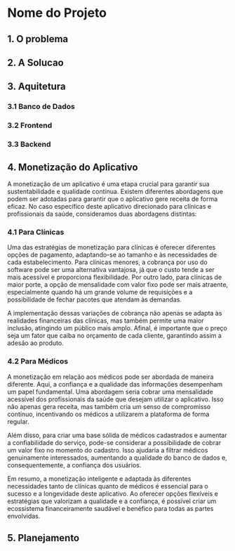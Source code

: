 # Nome do Projeto


## 1. O problema


## 2. A Solucao

## 3. Aquitetura 

### 3.1 Banco de Dados

### 3.2 Frontend

### 3.3 Backend

## 4. Monetização do Aplicativo

<p> A monetização de um aplicativo é uma etapa crucial para garantir sua sustentabilidade e qualidade contínua. Existem diferentes abordagens que podem ser adotadas para garantir que o aplicativo gere receita de forma eficaz. No caso específico deste aplicativo direcionado para clínicas e profissionais da saúde, consideramos duas abordagens distintas:</p>

### 4.1 Para Clínicas

<p> Uma das estratégias de monetização para clínicas é oferecer diferentes opções de pagamento, adaptando-se ao tamanho e às necessidades de cada estabelecimento. Para clínicas menores, a cobrança por uso do software pode ser uma alternativa vantajosa, já que o custo tende a ser mais acessível e proporciona flexibilidade. Por outro lado, para clínicas de maior porte, a opção de mensalidade com valor fixo pode ser mais atraente, especialmente quando há um grande volume de requisições e a possibilidade de fechar pacotes que atendam às demandas.</p>

<p> A implementação dessas variações de cobrança não apenas se adapta às realidades financeiras das clínicas, mas também permite uma maior inclusão, atingindo um público mais amplo. Afinal, é importante que o preço seja um fator que caiba no orçamento de cada cliente, garantindo assim a adesão ao produto.</p>

### 4.2 Para Médicos

<p>A monetização em relação aos médicos pode ser abordada de maneira diferente. Aqui, a confiança e a qualidade das informações desempenham um papel fundamental. Uma abordagem seria cobrar uma mensalidade acessível dos profissionais da saúde que desejam utilizar o aplicativo. Isso não apenas gera receita, mas também cria um senso de compromisso contínuo, incentivando os médicos a utilizarem a plataforma de forma regular.</p>

<p> Além disso, para criar uma base sólida de médicos cadastrados e aumentar a confiabilidade do serviço, pode-se considerar a possibilidade de cobrar um valor fixo no momento do cadastro. Isso ajudaria a filtrar médicos genuinamente interessados, aumentando a qualidade do banco de dados e, consequentemente, a confiança dos usuários.</p>

<p> Em resumo, a monetização inteligente e adaptada às diferentes necessidades tanto de clínicas quanto de médicos é essencial para o sucesso e a longevidade deste aplicativo. Ao oferecer opções flexíveis e estratégias que valorizam a qualidade e a confiança, é possível criar um ecossistema financeiramente saudável e benéfico para todas as partes envolvidas.</p>

## 5. Planejamento